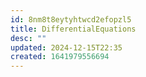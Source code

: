 ```yaml
---
id: 8nm8t8eytyhtwcd2efopzl5
title: DifferentialEquations
desc: ""
updated: 2024-12-15T22:35
created: 1641979556694
---
```


